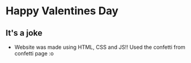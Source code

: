 # Happy Valentines Day
## It's a joke

- Website was made using HTML, CSS and JS!! Used the confetti from confetti page :o
